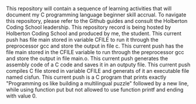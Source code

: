 This repository will contain a sequence of learning activities that will document my C programming language beginner skill accrual.
To navigate this repository, please refer to the Github guides and consult the Holberton Coding School leadership. 
This repository record is being hosted by Holberton Coding School and produced by me, the student.
This current push has file main stored in variable CFILE to run it through the preprocessor gcc and store the output in file c.
This current push has the file main stored in the CFILE variable to run through the preprocessor gcc and store the output in file main.o.
This current push generates the assembly code of a C code and saves it in an outputy file.
This current push compiles C file stored in variable CFILE and generats of it an executable file named cisfun.
This current push is a C program that prints exactly "Programming os like building a multilingual puzzle" followed by a new line, while using function put but not allowed to use function printf and ending with value 0.
